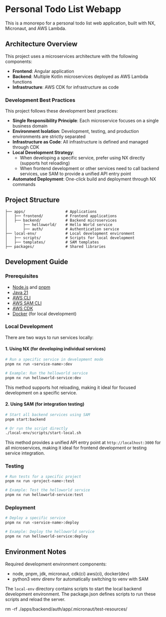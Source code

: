 # Personal Todo List Webapp

This is a monorepo for a personal todo list web application, built with NX, Micronaut, and AWS Lambda.

## Architecture Overview

This project uses a microservices architecture with the following components:

- **Frontend**: Angular application
- **Backend**: Multiple Kotlin microservices deployed as AWS Lambda functions
- **Infrastructure**: AWS CDK for infrastructure as code

### Development Best Practices

This project follows these development best practices:

- **Single Responsibility Principle**: Each microservice focuses on a single business domain
- **Environment Isolation**: Development, testing, and production environments are strictly separated
- **Infrastructure as Code**: All infrastructure is defined and managed through CDK
- **Local Development Strategy**:
  - When developing a specific service, prefer using NX directly (supports hot reloading)
  - When frontend development or other services need to call backend services, use SAM to provide a unified API entry point
- **Automated Deployment**: One-click build and deployment through NX commands

## Project Structure

```
├── apps/                  # Applications
│   ├── frontend/          # Frontend applications
│   ├── backend/           # Backend microservices
│       ├── helloworld/    # Hello World service
│       ├── auth/          # Authentication service
├── local-env/             # Local development environment
│   ├── scripts/           # Scripts for local development
│   ├── templates/         # SAM templates
├── packages/              # Shared libraries
```

## Development Guide

### Prerequisites

- [Node.js](https://nodejs.org/) and [pnpm](https://pnpm.io/)
- [Java 21](https://adoptium.net/)
- [AWS CLI](https://aws.amazon.com/cli/)
- [AWS SAM CLI](https://docs.aws.amazon.com/serverless-application-model/latest/developerguide/serverless-sam-cli-install.html)
- [AWS CDK](https://docs.aws.amazon.com/cdk/v2/guide/getting_started.html)
- [Docker](https://www.docker.com/) (for local development)

### Local Development

There are two ways to run services locally:

#### 1. Using NX (for developing individual services)

```bash
# Run a specific service in development mode
pnpm nx run <service-name>:dev

# Example: Run the helloworld service
pnpm nx run helloworld-service:dev
```

This method supports hot reloading, making it ideal for focused development on a specific service.

#### 2. Using SAM (for integration testing)

```bash
# Start all backend services using SAM
pnpm start:backend

# Or run the script directly
./local-env/scripts/start-local.sh
```

This method provides a unified API entry point at `http://localhost:3000` for all microservices, making it ideal for frontend development or testing service integration.

### Testing

```bash
# Run tests for a specific project
pnpm nx run <project-name>:test

# Example: Test the helloworld service
pnpm nx run helloworld-service:test
```

### Deployment

```bash
# Deploy a specific service
pnpm nx run <service-name>:deploy

# Example: Deploy the helloworld service
pnpm nx run helloworld-service:deploy
```

## Environment Notes

Required development environment components:

- node, pnpm, jdk, micronaut, cdk(ci) aws(ci), docker(dev)
- python3 venv direnv for automatically switching to venv with SAM

The `local-env` directory contains scripts to start the local backend development environment. The package.json defines scripts to run these scripts and reload the server.

rm -rf ./apps/backend/auth/app/.micronaut/test-resources/
